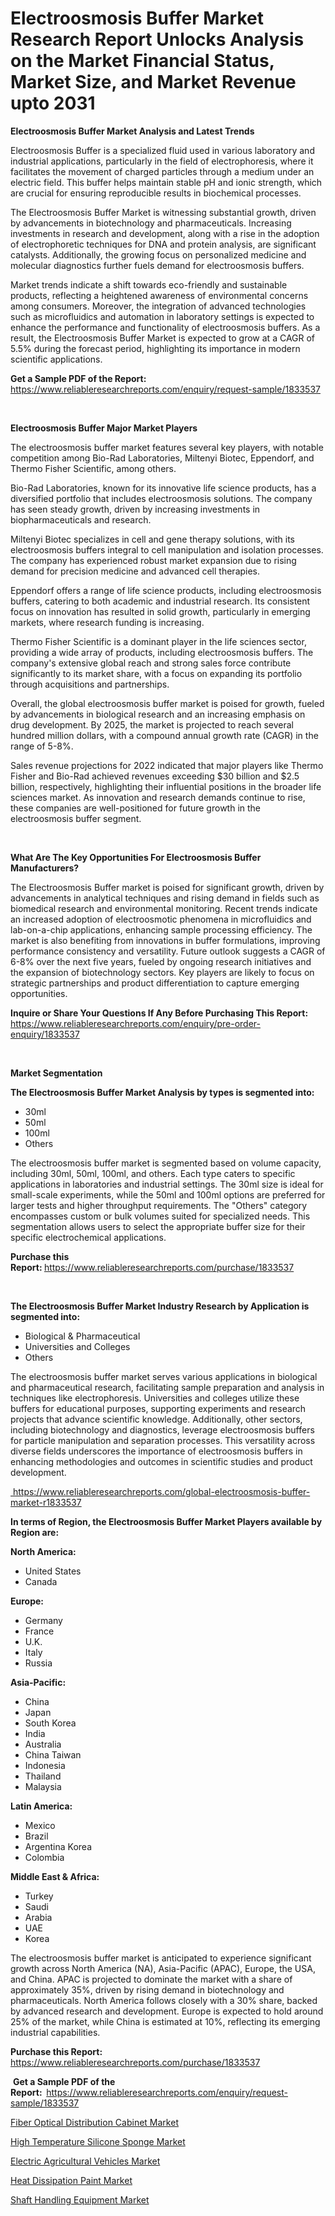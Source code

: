 <p><h1>Electroosmosis Buffer Market Research Report Unlocks Analysis on the Market Financial Status, Market Size, and Market Revenue upto 2031</h1></p><p><strong>Electroosmosis Buffer Market Analysis and Latest Trends</strong></p>
<p><p>Electroosmosis Buffer is a specialized fluid used in various laboratory and industrial applications, particularly in the field of electrophoresis, where it facilitates the movement of charged particles through a medium under an electric field. This buffer helps maintain stable pH and ionic strength, which are crucial for ensuring reproducible results in biochemical processes. </p><p>The Electroosmosis Buffer Market is witnessing substantial growth, driven by advancements in biotechnology and pharmaceuticals. Increasing investments in research and development, along with a rise in the adoption of electrophoretic techniques for DNA and protein analysis, are significant catalysts. Additionally, the growing focus on personalized medicine and molecular diagnostics further fuels demand for electroosmosis buffers.</p><p>Market trends indicate a shift towards eco-friendly and sustainable products, reflecting a heightened awareness of environmental concerns among consumers. Moreover, the integration of advanced technologies such as microfluidics and automation in laboratory settings is expected to enhance the performance and functionality of electroosmosis buffers. As a result, the Electroosmosis Buffer Market is expected to grow at a CAGR of 5.5% during the forecast period, highlighting its importance in modern scientific applications.</p></p>
<p><strong>Get a Sample PDF of the Report:&nbsp;</strong> <a href="https://www.reliableresearchreports.com/enquiry/request-sample/1833537?utm_campaign=5&utm_medium=2&utm_source=Github&utm_content=ia&utm_term=17102024&utm_id=electroosmosis-buffer">https://www.reliableresearchreports.com/enquiry/request-sample/1833537</a></p>
<p>&nbsp;</p>
<p><strong>Electroosmosis Buffer Major Market Players</strong></p>
<p><p>The electroosmosis buffer market features several key players, with notable competition among Bio-Rad Laboratories, Miltenyi Biotec, Eppendorf, and Thermo Fisher Scientific, among others. </p><p>Bio-Rad Laboratories, known for its innovative life science products, has a diversified portfolio that includes electroosmosis solutions. The company has seen steady growth, driven by increasing investments in biopharmaceuticals and research.</p><p>Miltenyi Biotec specializes in cell and gene therapy solutions, with its electroosmosis buffers integral to cell manipulation and isolation processes. The company has experienced robust market expansion due to rising demand for precision medicine and advanced cell therapies.</p><p>Eppendorf offers a range of life science products, including electroosmosis buffers, catering to both academic and industrial research. Its consistent focus on innovation has resulted in solid growth, particularly in emerging markets, where research funding is increasing.</p><p>Thermo Fisher Scientific is a dominant player in the life sciences sector, providing a wide array of products, including electroosmosis buffers. The company's extensive global reach and strong sales force contribute significantly to its market share, with a focus on expanding its portfolio through acquisitions and partnerships.</p><p>Overall, the global electroosmosis buffer market is poised for growth, fueled by advancements in biological research and an increasing emphasis on drug development. By 2025, the market is projected to reach several hundred million dollars, with a compound annual growth rate (CAGR) in the range of 5-8%.</p><p>Sales revenue projections for 2022 indicated that major players like Thermo Fisher and Bio-Rad achieved revenues exceeding $30 billion and $2.5 billion, respectively, highlighting their influential positions in the broader life sciences market. As innovation and research demands continue to rise, these companies are well-positioned for future growth in the electroosmosis buffer segment.</p></p>
<p>&nbsp;</p>
<p><strong>What Are The Key Opportunities For Electroosmosis Buffer Manufacturers?</strong></p>
<p><p>The Electroosmosis Buffer market is poised for significant growth, driven by advancements in analytical techniques and rising demand in fields such as biomedical research and environmental monitoring. Recent trends indicate an increased adoption of electroosmotic phenomena in microfluidics and lab-on-a-chip applications, enhancing sample processing efficiency. The market is also benefiting from innovations in buffer formulations, improving performance consistency and versatility. Future outlook suggests a CAGR of 6-8% over the next five years, fueled by ongoing research initiatives and the expansion of biotechnology sectors. Key players are likely to focus on strategic partnerships and product differentiation to capture emerging opportunities.</p></p>
<p><strong>Inquire or Share Your Questions If Any Before Purchasing This Report:</strong> <a href="https://www.reliableresearchreports.com/enquiry/pre-order-enquiry/1833537?utm_campaign=5&utm_medium=2&utm_source=Github&utm_content=ia&utm_term=17102024&utm_id=electroosmosis-buffer">https://www.reliableresearchreports.com/enquiry/pre-order-enquiry/1833537</a></p>
<p>&nbsp;</p>
<p><strong>Market Segmentation</strong></p>
<p><strong>The Electroosmosis Buffer Market Analysis by types is segmented into:</strong></p>
<p><ul><li>30ml</li><li>50ml</li><li>100ml</li><li>Others</li></ul></p>
<p><p>The electroosmosis buffer market is segmented based on volume capacity, including 30ml, 50ml, 100ml, and others. Each type caters to specific applications in laboratories and industrial settings. The 30ml size is ideal for small-scale experiments, while the 50ml and 100ml options are preferred for larger tests and higher throughput requirements. The "Others" category encompasses custom or bulk volumes suited for specialized needs. This segmentation allows users to select the appropriate buffer size for their specific electrochemical applications.</p></p>
<p><strong>Purchase this Report:&nbsp;</strong><a href="https://www.reliableresearchreports.com/purchase/1833537?utm_campaign=5&utm_medium=2&utm_source=Github&utm_content=ia&utm_term=17102024&utm_id=electroosmosis-buffer">https://www.reliableresearchreports.com/purchase/1833537</a></p>
<p>&nbsp;</p>
<p><strong>The Electroosmosis Buffer Market Industry Research by Application is segmented into:</strong></p>
<p><ul><li>Biological & Pharmaceutical</li><li>Universities and Colleges</li><li>Others</li></ul></p>
<p><p>The electroosmosis buffer market serves various applications in biological and pharmaceutical research, facilitating sample preparation and analysis in techniques like electrophoresis. Universities and colleges utilize these buffers for educational purposes, supporting experiments and research projects that advance scientific knowledge. Additionally, other sectors, including biotechnology and diagnostics, leverage electroosmosis buffers for particle manipulation and separation processes. This versatility across diverse fields underscores the importance of electroosmosis buffers in enhancing methodologies and outcomes in scientific studies and product development.</p></p>
<p><a href="https://www.reliableresearchreports.com/global-electroosmosis-buffer-market-r1833537?utm_campaign=5&utm_medium=2&utm_source=Github&utm_content=ia&utm_term=17102024&utm_id=electroosmosis-buffer">&nbsp;https://www.reliableresearchreports.com/global-electroosmosis-buffer-market-r1833537</a></p>
<p><strong>In terms of Region, the Electroosmosis Buffer Market Players available by Region are:</strong></p>
<p>
    <p> <strong> North America: </strong>
        <ul>
            <li>United States</li>
            <li>Canada</li>
        </ul>
        </p> 
    <p> <strong> Europe: </strong>
        <ul>
            <li>Germany</li>
            <li>France</li>
            <li>U.K.</li>
            <li>Italy</li>
            <li>Russia</li>
        </ul>
        </p> 
    <p> <strong> Asia-Pacific: </strong>
        <ul>
            <li>China</li>
            <li>Japan</li>
            <li>South Korea</li>
            <li>India</li>
            <li>Australia</li>
            <li>China Taiwan</li>
            <li>Indonesia</li>
            <li>Thailand</li>
            <li>Malaysia</li>
        </ul>
        </p> 
    <p> <strong> Latin America: </strong>
        <ul>
            <li>Mexico</li>
            <li>Brazil</li>
            <li>Argentina Korea</li>
            <li>Colombia</li>
        </ul>
        </p> 
    <p> <strong> Middle East & Africa: </strong>
        <ul>
            <li>Turkey</li>
            <li>Saudi</li>
            <li>Arabia</li>
            <li>UAE</li>
            <li>Korea</li>
        </ul>
    </p>
    </p>
<p><p>The electroosmosis buffer market is anticipated to experience significant growth across North America (NA), Asia-Pacific (APAC), Europe, the USA, and China. APAC is projected to dominate the market with a share of approximately 35%, driven by rising demand in biotechnology and pharmaceuticals. North America follows closely with a 30% share, backed by advanced research and development. Europe is expected to hold around 25% of the market, while China is estimated at 10%, reflecting its emerging industrial capabilities.</p></p>
<p><strong>Purchase this Report: </strong><a href="https://www.reliableresearchreports.com/purchase/1833537?utm_campaign=5&utm_medium=2&utm_source=Github&utm_content=ia&utm_term=17102024&utm_id=electroosmosis-buffer">https://www.reliableresearchreports.com/purchase/1833537</a></p>
<p>&nbsp;<strong>Get a Sample PDF of the Report:&nbsp;&nbsp;</strong><a href="https://www.reliableresearchreports.com/enquiry/request-sample/1833537?utm_campaign=5&utm_medium=2&utm_source=Github&utm_content=ia&utm_term=17102024&utm_id=electroosmosis-buffer">https://www.reliableresearchreports.com/enquiry/request-sample/1833537</a></p>
<p><strong></strong></p>
<p><p><a href="https://issuu.com/reportprime-2/docs/fiber-optical-distribution-cabinet-_09ce968ccada97?utm_campaign=5&utm_medium=2&utm_source=Github&utm_content=ia&utm_term=17102024&utm_id=electroosmosis-buffer">Fiber Optical Distribution Cabinet Market</a></p><p><a href="https://www.linkedin.com/pulse/high-temperature-silicone-sponge-market-penetration-strategies-dky8f?utm_campaign=5&utm_medium=2&utm_source=Github&utm_content=ia&utm_term=17102024&utm_id=electroosmosis-buffer">High Temperature Silicone Sponge Market</a></p><p><a href="https://www.linkedin.com/pulse/future-trends-global-electric-agricultural-vehicles-market-wtime?utm_campaign=5&utm_medium=2&utm_source=Github&utm_content=ia&utm_term=17102024&utm_id=electroosmosis-buffer">Electric Agricultural Vehicles Market</a></p><p><a href="https://www.linkedin.com/pulse/heat-dissipation-paint-market-penetration-strategies-untapped-hgw3f?utm_campaign=5&utm_medium=2&utm_source=Github&utm_content=ia&utm_term=17102024&utm_id=electroosmosis-buffer">Heat Dissipation Paint Market</a></p><p><a href="https://issuu.com/reportprime-2/docs/shaft-handling-equipment-market-siz_ca2907cfa8a033?utm_campaign=5&utm_medium=2&utm_source=Github&utm_content=ia&utm_term=17102024&utm_id=electroosmosis-buffer">Shaft Handling Equipment Market</a></p></p>